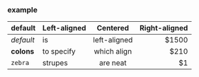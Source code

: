 ### example

| default   | Left-aligned | Centered    | Right-aligned |
|-----------|:-------------|:-----------:|--------------:|
|*default*  |is            |left-aligned |$1500          |
|**colons** |to specify    |which align  |$210           |
|`zebra`    |strupes       |are neat     |$1|



